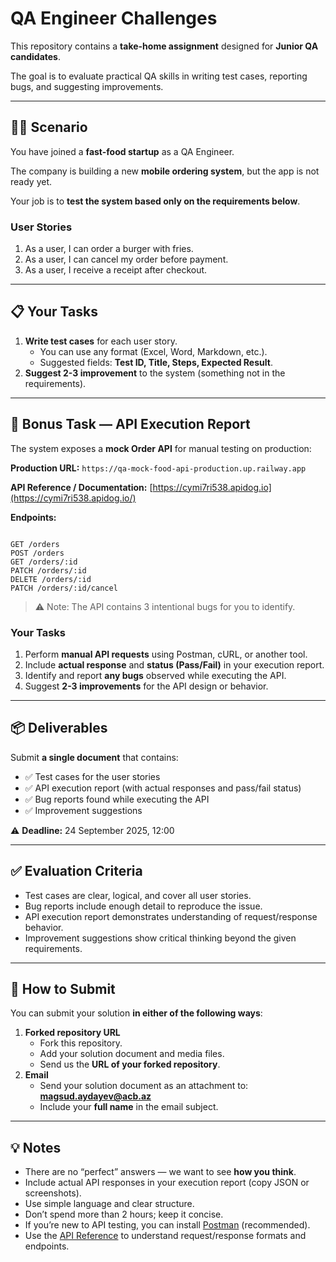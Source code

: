 # QA Engineer Challenges

This repository contains a **take-home assignment** designed for **Junior QA candidates**.

The goal is to evaluate practical QA skills in writing test cases, reporting bugs, and suggesting improvements.

---

## 👩‍💻 Scenario

You have joined a **fast-food startup** as a QA Engineer.

The company is building a new **mobile ordering system**, but the app is not ready yet.

Your job is to **test the system based only on the requirements below**.

### User Stories

1. As a user, I can order a burger with fries.
2. As a user, I can cancel my order before payment.
3. As a user, I receive a receipt after checkout.

---

## 📋 Your Tasks

1. **Write test cases** for each user story.
    - You can use any format (Excel, Word, Markdown, etc.).
    - Suggested fields: **Test ID, Title, Steps, Expected Result**.
2. **Suggest 2-3 improvement** to the system (something not in the requirements).

---

## 📡 Bonus Task — API Execution Report

The system exposes a **mock Order API** for manual testing on production:

**Production URL:** `https://qa-mock-food-api-production.up.railway.app`

**API Reference / Documentation:** [https://cymi7ri538.apidog.io](https://cymi7ri538.apidog.io/)

**Endpoints:**

```

GET /orders
POST /orders
GET /orders/:id
PATCH /orders/:id
DELETE /orders/:id
PATCH /orders/:id/cancel
```

> ⚠️ Note: The API contains 3 intentional bugs for you to identify.
> 

### Your Tasks

1. Perform **manual API requests** using Postman, cURL, or another tool.
2. Include **actual response** and **status (Pass/Fail)** in your execution report.
3. Identify and report **any bugs** observed while executing the API.
4. Suggest **2-3 improvements** for the API design or behavior.

---

## 📦 Deliverables

Submit **a single document** that contains:

- ✅ Test cases for the user stories
- ✅ API execution report (with actual responses and pass/fail status)
- ✅ Bug reports found while executing the API
- ✅ Improvement suggestions

⚠️ **Deadline:** 24 September 2025, 12:00

---

## ✅ Evaluation Criteria

- Test cases are clear, logical, and cover all user stories.
- Bug reports include enough detail to reproduce the issue.
- API execution report demonstrates understanding of request/response behavior.
- Improvement suggestions show critical thinking beyond the given requirements.

---

## 🚀 How to Submit

You can submit your solution **in either of the following ways**:

1. **Forked repository URL**
    - Fork this repository.
    - Add your solution document and media files.
    - Send us the **URL of your forked repository**.
2. **Email**
    - Send your solution document as an attachment to: [**magsud.aydayev@acb.az**](mailto:magsud.aydayev@acb.az)
    - Include your **full name** in the email subject.

---

## 💡 Notes

- There are no “perfect” answers — we want to see **how you think**.
- Include actual API responses in your execution report (copy JSON or screenshots).
- Use simple language and clear structure.
- Don’t spend more than 2 hours; keep it concise.
- If you’re new to API testing, you can install [Postman](https://www.postman.com/downloads/) (recommended).
- Use the [API Reference](https://cymi7ri538.apidog.io/) to understand request/response formats and endpoints.
